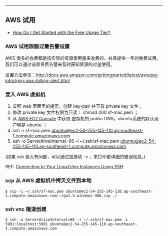 ---
## AWS 试用

* [How Do I Get Started with the Free Usage Tier?](http://docs.aws.amazon.com/gettingstarted/latest/awsgsg-intro/gsg-aws-free-tier.html)

### AWS 试用限额过量告警设置

AWS 很多的收费都是按实际的资源使用量来收费的。并且提供一年的免费试用。我们可以通过设置资费告警来及时获知资源的过量使用。

设置方法参见：http://docs.aws.amazon.com/gettingstarted/latest/awsgsg-intro/gsg-aws-billing-alert.html

### 登入 AWS 虚拟机

1. 安照 web 页面里的提示，创建 key-pair 并下载 private key 文件；
2. 修改 private key 文件权限为只读： chmod 400 sf-mac.pem ；
3. 从  [AWS EC2 Console](https://console.aws.amazon.com/ec2/v2/home?region=ap-southeast-1&#Instances:) 中获取 虚拟机的 public DNS，ubuntu系统的默认用户明是 ubuntu ；
4. ssh -i sf-mac.pem ubuntu@ec2-54-255-145-110.ap-southeast-1.compute.amazonaws.com 
4. ssh -o ServerAliveInterval=60  -i ~/.ssh/sf-mac.pem ubuntu@ec2-54-255-145-110.ap-southeast-1.compute.amazonaws.com 

(如果 ssh 登入有问题，可以通过加选项 -v ，来打印更详细的错误信息。)

REF: [Connecting to Your Linux/Unix Instances Using SSH](http://docs.aws.amazon.com/AWSEC2/latest/UserGuide/AccessingInstancesLinux.html)

### scp 从 AWS 虚拟机中拷贝文件到本地

    $ scp -i ~/.ssh/sf-mac.pem ubuntu@ec2-54-255-145-110.ap-southeast-1.compute.amazonaws.com:~/go1.3.windows-386.zip ./

### ssh vnc 隧道创建

    $ ssh -o ServerAliveInterval=60 -i ~/.ssh/sf-mac.pem -L 5901:localhost:5901 ubuntu@ec2-54-255-145-110.ap-southeast-1.compute.amazonaws.com

